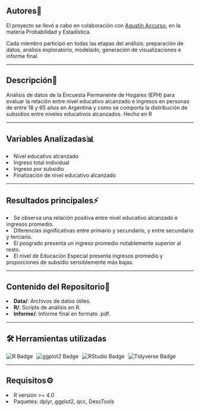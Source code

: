 <h2>Autores🙌</h2>

El proyecto se llevó a cabo en colaboración con <a href="https://github.com/accursoagus">Agustín Accurso<a>, en la materia Probabilidad y Estadística.

Cada miembro participó en todas las etapas del análisis: preparación de datos, análisis exploratorio, modelado, generación de visualizaciones e informe final.

<hr>

<h2>Descripción📰</h2>
Análisis de datos de la Encuesta Permanente de Hogares (EPH) para evaluar la relación entre nivel educativo alcanzado e ingresos en personas de entre 18 y 65 años en Argentina y como se comporta la distribución de subsidios entre niveles educativos alcanzados. Hecho en R

<hr>

<h2>Variables Analizadas📊</h2>
<li>Nivel educativo alcanzado</li>
<li>Ingreso total individual</li>
<li>Ingreso por subsidio</li>
<li>Finalización de nivel educativo alcanzado</li>

<hr>

<h2> Resultados principales⚡️</h2>
<li>Se observa una relación positiva entre nivel educativo alcanzado e ingresos promedio.</li>
<li>Diferencias significativas entre primario y secundario, y entre secundario y terciario.</li>
<li>El posgrado presenta un ingreso promedio notablemente superior al resto.</li>
<li>El nivel de Educación Especial presenta ingresos promedio y proporciones de subsidio sensiblemente más bajas.</li>

<hr>

<h2>Contenido del Repositorio📁</h2>
<li><b>Data/</b>: Archivos de datos útiles.</li>
<li><b>R/</b>: Scripts de análisis en R.</li>
<li><b>Informe/</b>: Informe final en formato .pdf.</li>

<hr>

<h2>🛠️ Herramientas utilizadas</h2>
<div style="display: flex; flex-wrap: wrap; gap: 10px; align-items: center;">
  <img src="https://img.shields.io/badge/R-276DC3?style=for-the-badge&logo=r&logoColor=white" alt="R Badge" />
  <img src="https://img.shields.io/badge/ggplot2-2C3E50?style=for-the-badge&logo=ggplot2&logoColor=white" alt="ggplot2 Badge" />
  <img src="https://img.shields.io/badge/RStudio-75AADB?style=for-the-badge&logo=rstudio&logoColor=white" alt="RStudio Badge" />
  <img src="https://img.shields.io/badge/Tidyverse-8E44AD?style=for-the-badge&logo=tidyverse&logoColor=white" alt="Tidyverse Badge" />
</div>

<hr>
  
<h2>Requisitos⚙️</h2>
<li>R versión >= 4.0</li>
<li>Paquetes: dplyr, ggplot2, qcc, DescTools </li>

